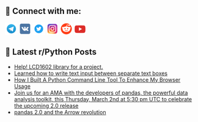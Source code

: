 ## 🔎 Connect with me:
[<img src="https://github.com/bullbesh/bullbesh/blob/main/images/Telegram.png" width="32" height="32" />](https://t.me/bullbesh)
[<img src="https://github.com/bullbesh/bullbesh/blob/main/images/VK.png" width="32" height="32" />](https://vk.com/bullbesh)
[<img src="https://github.com/bullbesh/bullbesh/blob/main/images/Twitter.png" width="32" height="32" />](https://twitter.com/bullbesh1)
[<img src="https://github.com/bullbesh/bullbesh/blob/main/images/Instagram.png" width="32" height="32" />](https://www.instagram.com/bullbesh)
[<img src="https://github.com/bullbesh/bullbesh/blob/main/images/Reddit.png" width="32" height="32" />](https://www.reddit.com/user/bullbesh)
[<img src="https://github.com/bullbesh/bullbesh/blob/main/images/YouTube.png" width="32" height="32" />](https://www.youtube.com/channel/UCtfjRs6uzgq5mfm8S06WTcg)

## 📕 Latest r/Python Posts
<!-- BLOG-POST-LIST:START -->
- [Help! LCD1602 library for a project.](https://www.reddit.com/r/Python/comments/11ed41j/help_lcd1602_library_for_a_project/)
- [Learned how to write text input between separate text boxes](https://www.reddit.com/r/Python/comments/11ecbm6/learned_how_to_write_text_input_between_separate/)
- [How I Built A Python Command Line Tool To Enhance My Browser Usage](https://www.reddit.com/r/Python/comments/11ec3xs/how_i_built_a_python_command_line_tool_to_enhance/)
- [Join us for an AMA with the developers of pandas, the powerful data analysis toolkit, this Thursday, March 2nd at 5:30 pm UTC to celebrate the upcoming 2.0 release](https://www.reddit.com/r/Python/comments/11ebuh0/join_us_for_an_ama_with_the_developers_of_pandas/)
- [pandas 2.0 and the Arrow revolution](https://www.reddit.com/r/Python/comments/11e99a2/pandas_20_and_the_arrow_revolution/)
<!-- BLOG-POST-LIST:END -->
